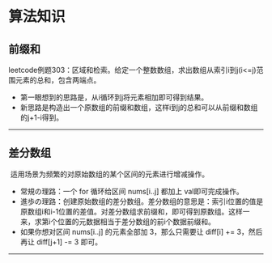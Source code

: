 # 算法知识

## 前缀和

​	leetcode例题303：区域和检索。给定一个整数数组，求出数组从索引i到j(i<=j)范围元素的总和，包含两端点。

- 第一眼想到的思路是，从i循环到j将元素相加即可得到结果。
- 新思路是构造出一个原数组的前缀和数组，这样i到j的总和可以从前缀和数组的j+1-i得到。  

------

## 差分数组

​	适用场景为频繁的对原始数组的某个区间的元素进行增减操作。

- 常規の理路：⼀个 for 循环给区间 nums[i..j] 都加上 val即可完成操作。
- 進歩の理路：创建原始数组的差分数组。差分数组的意思是：索引i位置的值是原数组i和i-1位置的差值。对差分数组求前缀和，即可得到原数组。这样一来，求第i个位置的元数据相当于差分数组的前i个数据前缀和。
- 如果你想对区间 nums[i..j] 的元素全部加 3，那么只需要让 diff[i] += 3，然后再让 diff[j+1] -= 3 即可。

------

